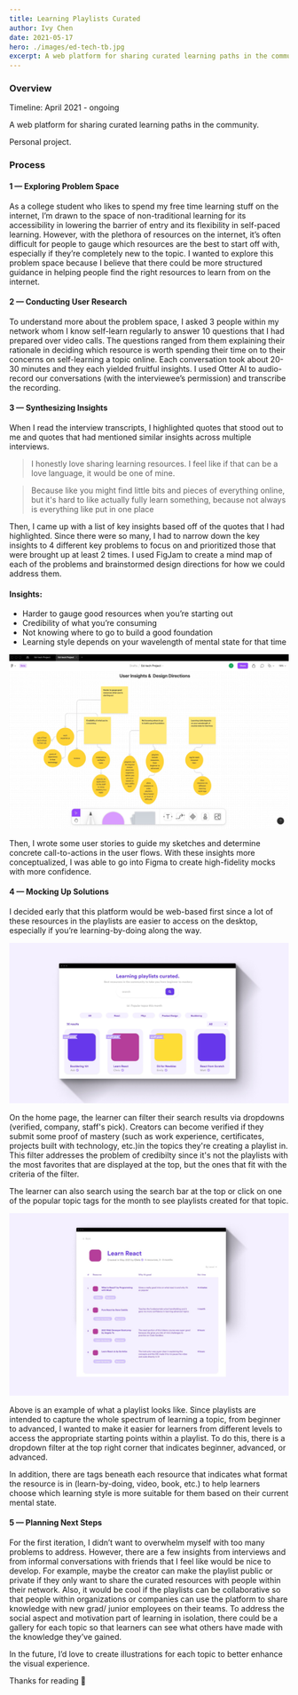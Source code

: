 ```yaml
---
title: Learning Playlists Curated
author: Ivy Chen
date: 2021-05-17
hero: ./images/ed-tech-tb.jpg
excerpt: A web platform for sharing curated learning paths in the community
---
```


### Overview


Timeline: April 2021 - ongoing 

A web platform for sharing curated learning paths in the community.

Personal project.


### Process 


#### 1 — Exploring Problem Space 

As a college student who likes to spend my free time learning stuff on the internet, I’m drawn to the space of non-traditional learning for its accessibility in lowering the barrier of entry and its flexibility in self-paced learning. However, with the plethora of resources on the internet, it’s often difficult for people to gauge which resources are the best to start off with, especially if they’re completely new to the topic. I wanted to explore this problem space because I believe that there could be more structured guidance in helping people find the right resources to learn from on the internet. 

#### 2 — Conducting User Research 

To understand more about the problem space, I asked 3 people within my network whom I know self-learn regularly to answer 10 questions that I had prepared over video calls. The questions ranged from them explaining their rationale in deciding which resource is worth spending their time on to their concerns on self-learning a topic online. Each conversation took about 20-30 minutes and they each yielded fruitful insights. I used Otter AI to audio-record our conversations (with the interviewee’s permission) and transcribe the recording.

#### 3 — Synthesizing Insights  

When I read the interview transcripts, I highlighted quotes that stood out to me and quotes that had mentioned similar insights across multiple interviews. 

>I honestly love sharing learning resources. I feel like if that can be a love language, it would be one of mine.

>Because like you might find little bits and pieces of everything online, but it's hard to like actually fully learn something, because not always is everything like put in one place

Then, I came up with a list of key insights based off of the quotes that I had highlighted. Since there were so many, I had to narrow down the key insights to 4 different key problems to focus on and prioritized those that were brought up at least 2 times. I used FigJam to create a mind map of each of the problems and brainstormed design directions for how we could address them.

#### Insights: 

- Harder to gauge good resources when you’re starting out 
- Credibility of what you’re consuming
- Not knowing where to go to build a good foundation
- Learning style depends on your wavelength of mental state for that time


<div className="Image__Small">
  <img
    src="./images/edtech-fig.jpg"
    title="figjam"
    alt="Alt text"
  />
</div>

Then, I wrote some user stories to guide my sketches and determine concrete call-to-actions in the user flows. With these insights more conceptualized, I was able to go into Figma to create high-fidelity mocks with more confidence. 


#### 4 — Mocking Up Solutions

I decided early that this platform would be web-based first since a lot of these resources in the playlists are easier to access on the desktop, especially if you’re learning-by-doing along the way. 

<div className="Image__Small">
  <img
    src="./images/edtech-home.jpg"
    title="home"
    alt="Alt text"
  />
</div>

On the home page, the learner can filter their search results via dropdowns (verified, company, staff's pick). Creators can become verified if they submit some proof of mastery (such as work experience, certificates, projects built with technology, etc.)in the topics they're creating a playlist in. This filter addresses the problem of credibilty since it's not the playlists with the most favorites that are displayed at the top, but the ones that fit with the criteria of the filter. 

The learner can also search using the search bar at the top or click on one of the popular topic tags for the month to see playlists created for that topic. 


<div className="Image__Small">
  <img
    src="./images/learn-react.jpg"
    title="react"
    alt="Alt text"
  />
</div>

Above is an example of what a playlist looks like. Since playlists are intended to capture the whole spectrum of learning a topic, from beginner to advanced, I wanted to make it easier for learners from different levels to access the appropriate starting points within a playlist. To do this, there is a dropdown filter at the top right corner that indicates beginner, advanced, or advanced. 

In addition, there are tags beneath each resource that indicates what format the resource is in (learn-by-doing, video, book, etc.) to help learners choose which learning style is more suitable for them based on their current mental state. 


#### 5 — Planning Next Steps

For the first iteration, I didn’t want to overwhelm myself with too many problems to address. However, there are a few insights from interviews and from informal conversations with friends that I feel like would be nice to develop. For example, maybe the creator can make the playlist public or private if they only want to share the curated resources with people within their network. Also, it would be cool if the playlists can be collaborative so that people within organizations or companies can use the platform to share knowledge with new grad/ junior employees on their teams. To address the social aspect and motivation part of learning in isolation, there could be a gallery for each topic so that learners can see what others have made with the knowledge they’ve gained. 

In the future, I’d love to create illustrations for each topic to better enhance the visual experience.

Thanks for reading 💜 